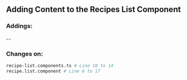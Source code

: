 ## Adding Content to the Recipes List Component ##

### Addings: ###
--

### Changes on: ###
```sh
recipe-list.components.ts # Line 10 to 14
recipe.list.component # Line 6 to 17
```
